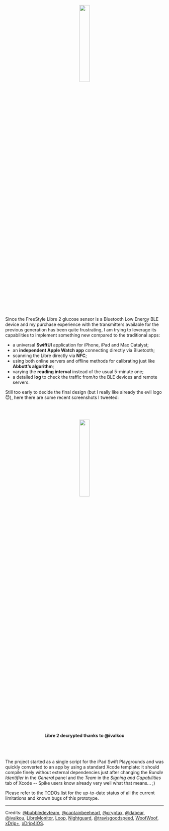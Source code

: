 <p align ="center"><img src="./DiaBLE/Assets.xcassets/AppIcon.appiconset/Icon.png" width="25%" /></p>

Since the FreeStyle Libre 2 glucose sensor is a Bluetooth Low Energy BLE device and my purchase experience with the transmitters available for the previous generation has been quite frustrating, I am trying to leverage its capabilities to implement something new compared to the traditional apps:

* a universal **SwiftUI** application for iPhone, iPad and Mac Catalyst;
* an **independent Apple Watch app** connecting directly via Bluetooth;
* scanning the Libre directly via **NFC**;
* using both online servers and offline methods for calibrating just like **Abbott’s algorithm**;
* varying the **reading interval** instead of the usual 5-minute one;
* a detailed **log** to check the traffic from/to the BLE devices and remote servers.

Still too early to decide the final design (but I really like already the evil logo 😈), here there are some recent screenshots I tweeted:

<br><br>
<p align ="center"><img src="https://pbs.twimg.com/media/EfM5Q6sXYAYazK0?format=jpg&name=4096x4096" width="25%" /></p>
<h4 align ="center">Libre 2 decrypted thanks to @ivalkou</h4>
<br><br>

The project started as a single script for the iPad Swift Playgrounds and was quickly converted to an app by using a standard Xcode template: it should compile finely without external dependencies just after changing the _Bundle Identifier_ in the _General_ panel and the _Team_ in the _Signing and Capabilities_ tab of Xcode -- Spike users know already very well what that means... ;)

Please refer to the [TODOs list](https://github.com/gui-dos/DiaBLE/blob/master/TODO.md) for the up-to-date status of all the current limitations and known bugs of this prototype.

---
Credits: [@bubbledevteam](https://github.com/bubbledevteam?tab=repositories), [@captainbeeheart](https://github.com/captainbeeheart?tab=repositories), [@cryptax](https://github.com/cryptax?tab=repositories), [@dabear](https://github.com/dabear?tab=repositories), [@ivalkou](https://github.com/ivalkou?tab=repositories), [LibreMonitor](https://github.com/UPetersen/LibreMonitor/tree/Swift4), [Loop](https://github.com/LoopKit/Loop), [Nightguard]( https://github.com/nightscout/nightguard), [@travisgoodspeed](https://github.com/travisgoodspeed?tab=repositories), [WoofWoof](https://github.com/gshaviv/ninety-two), [xDrip+](https://github.com/NightscoutFoundation/xDrip), [xDrip4iOS](https://github.com/JohanDegraeve/xdripswift).
